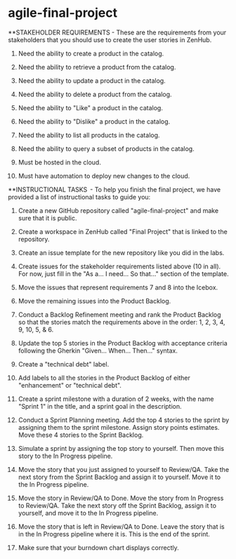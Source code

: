 # agile-final-project

**STAKEHOLDER REQUIREMENTS - These are the requirements from your stakeholders that you should use to create the user stories in ZenHub. 

 1. Need the ability to create a product in the catalog. 

 2. Need the ability to retrieve a product from the catalog. 

 3. Need the ability to update a product in the catalog. 

 4. Need the ability to delete a product from the catalog. 

 5. Need the ability to "Like" a product in the catalog. 

 6. Need the ability to "Dislike" a product in the catalog. 

 7. Need the ability to list all products in the catalog. 

 8. Need the ability to query a subset of products in the catalog. 

 9. Must be hosted in the cloud. 

10.  Must have automation to deploy new changes to the cloud. 

**INSTRUCTIONAL TASKS  - To help you finish the final project, we have provided a list of instructional tasks to guide you:  

 1. Create a new GitHub repository called "agile-final-project" and make sure that it is public. 

 2. Create a workspace in ZenHub called "Final Project" that is linked to the repository. 

 3. Create an issue template for the new repository like you did in the labs. 

 4. Create issues for the stakeholder requirements listed above (10 in all). For now, just fill in the "As a... I need... So that..." section of the template. 

 5. Move the issues that represent requirements 7 and 8 into the Icebox. 

 6. Move the remaining issues into the Product Backlog. 

 7. Conduct a Backlog Refinement meeting and rank the Product Backlog so that the stories match the requirements above in the order: 1, 2, 3, 4, 9, 10, 5, & 6. 

 8. Update the top 5 stories in the Product Backlog with acceptance criteria following the Gherkin "Given... When... Then..." syntax. 

 9. Create a "technical debt" label. 

 10. Add labels to all the stories in the Product Backlog of either "enhancement" or "technical debt". 

11. Create a sprint milestone with a duration of 2 weeks, with the name "Sprint 1" in the title, and a sprint goal in the description.

12. Conduct a Sprint Planning meeting. Add the top 4 stories to the sprint by assigning them to the sprint milestone. Assign story points estimates.  Move these 4 stories to the Sprint Backlog. 

13. Simulate a sprint by assigning the top story to yourself. Then move this story to the In Progress pipeline. 

14. Move the story that you just assigned to yourself to Review/QA. Take the next story from the Sprint Backlog and assign it to yourself.  Move it to the In Progress pipeline. 

15. Move the story in Review/QA to Done. Move the story from In Progress to Review/QA. Take the next story off the Sprint Backlog, assign it to yourself, and move it to the In Progress pipeline. 
16. Move the story that is left in Review/QA to Done. Leave the story that is in the In Progress pipeline where it is. This is the end of the sprint. 
17. Make sure that your burndown chart displays correctly.


